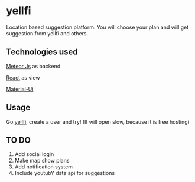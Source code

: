 # yellfi
Location based suggestion platform. You will choose your plan and will get suggestion from yellfi and others.
## Technologies used
[Meteor Js](https://www.meteor.com/) as backend

[React](https://facebook.github.io/react/) as view

[ Material-Ui](http://www.material-ui.com/#/) 
## Usage
Go [yellfi](http://www.yellfi.com/), create a user and try! (It will open slow, because it is free hosting)
## TO DO
1. Add social login
2. Make map show plans
3. Add notification system
4. Include youtubY data api for suggestions